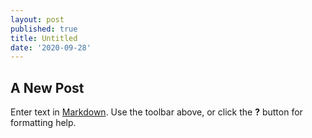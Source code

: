 ```yaml
---
layout: post
published: true
title: Untitled
date: '2020-09-28'
---
```

## A New Post

Enter text in [Markdown](http://daringfireball.net/projects/markdown/). Use the toolbar above, or click the **?** button for formatting help.
